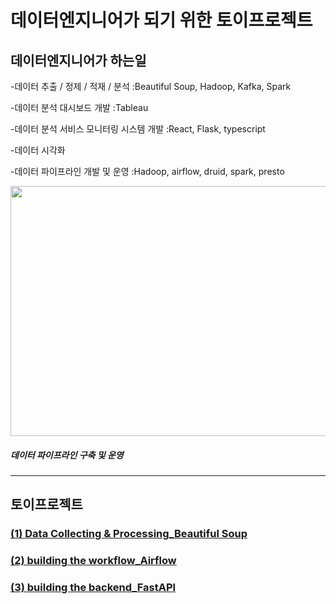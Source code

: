 # 데이터엔지니어가 되기 위한 토이프로젝트
</hr>  


## 데이터엔지니어가 하는일  


-데이터 추출 / 정제 / 적재 / 분석
:Beautiful Soup, Hadoop, Kafka, Spark

-데이터 분석 대시보드 개발
  :Tableau
    
-데이터 분석 서비스 모니터링 시스템 개발
  :React, Flask, typescript  
  
-데이터 시각화
  
-데이터 파이프라인 개발 및 운영
  :Hadoop, airflow, druid, spark, presto



<img src="https://user-images.githubusercontent.com/99312529/208283430-e183fedb-c4d3-449f-99cb-b0e216486744.png" width="600" height="400">  

##### 데이터 파이프라인 구축 및 운영   




<hr/>


## 토이프로젝트

### [(1) Data Collecting & Processing_Beautiful Soup](https://github.com/ajoumax/toy-project-for-AIRI-Intern/tree/main/Data%20Collecting%20%26%20Processing_Beautiful%20Soup)  

### [(2) building the workflow_Airflow](https://github.com/ajoumax/toy-project-for-AIRI-Intern/tree/main/building%20the%20workflow_Airflow)  

### [(3) building the backend_FastAPI](https://github.com/ajoumax/toy-project-for-AIRI-Intern/tree/main/building%20the%20backend_FastAPI)


